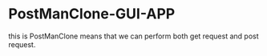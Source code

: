 # PostManClone-GUI-APP
this is PostManClone means that we can perform both get request and post request.
